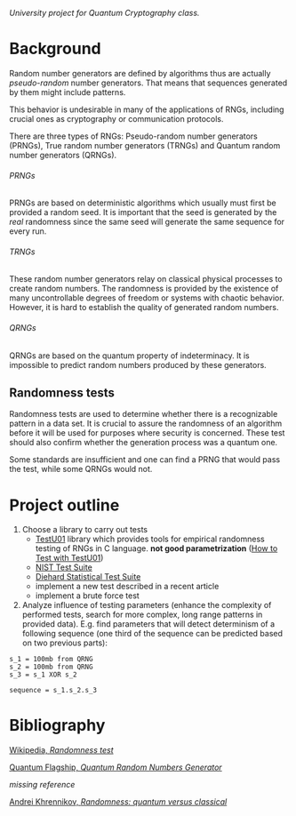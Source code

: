 *University project for Quantum Cryptography class.*

# Background
Random number generators are defined by algorithms thus are actually *pseudo-random* number generators. That means that sequences generated by them might include patterns.

This behavior is undesirable in many of the applications of RNGs, including crucial ones as cryptography or communication protocols. 

There are three types of RNGs: Pseudo-random number generators (PRNGs), True random number generators (TRNGs) and Quantum random number generators (QRNGs).

###### PRNGs
PRNGs are based on deterministic algorithms which usually must first be provided a random seed. It is important that the seed is generated by the *real* randomness since the same seed will generate the same sequence for every run. 

###### TRNGs
These random number generators relay on classical physical processes to create random numbers. The randomness is provided by the existence of many uncontrollable degrees of freedom or systems with chaotic behavior. However, it is hard to establish the quality of generated random numbers.

###### QRNGs
QRNGs are based on the quantum property of indeterminacy. It is impossible to predict random numbers produced by these generators.


## Randomness tests
Randomness tests are used to determine whether there is a recognizable pattern in a data set. It is crucial to assure the randomness of an algorithm before it will be used for purposes where security is concerned. These test should also confirm whether the generation process was a quantum one. 

Some standards are insufficient and one can find a PRNG that would pass the test, while some QRNGs would not.

# Project outline
 1. Choose a library to carry out tests
    - [TestU01](http://simul.iro.umontreal.ca/testu01/) library which provides tools for empirical randomness testing of RNGs in C language. **not good parametrization** ([How to Test with TestU01](https://www.pcg-random.org/posts/how-to-test-with-testu01.html))
    - [NIST Test Suite ](https://randomness-tests.fi.muni.cz/)
    - [Diehard Statistical Test Suite](https://github.com/GINARTeam/Diehard-statistical-test)
    - implement a new test described in a recent article
    - implement a brute force test
 2. Analyze influence of testing parameters (enhance the complexity of performed tests, search for more complex, long range patterns in provided data). E.g. find parameters that will detect determinism of a following sequence (one third of the sequence can be predicted based on two previous parts): 
```
s_1 = 100mb from QRNG
s_2 = 100mb from QRNG
s_3 = s_1 XOR s_2 

sequence = s_1.s_2.s_3
```

# Bibliography 
[Wikipedia, *Randomness test*](https://en.wikipedia.org/wiki/Randomness_test)

[Quantum Flagship, *Quantum Random Numbers Generator*](https://qt.eu/discover-quantum/underlying-principles/qrng/)

*missing reference*

[Andrei Khrennikov, *Randomness: quantum versus classical*](https://arxiv.org/abs/1512.08852)

